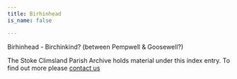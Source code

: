 ```yaml
---
title: Birhinhead
is_name: false

---
```


Birhinhead - Birchinkind? (between Pempwell & Goosewell?)


The Stoke Climsland Parish Archive holds material under this index entry. To find out more please [contact us](/contact/)
